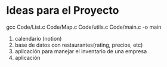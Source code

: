# Ideas para el Proyecto

gcc Code/List.c Code/Map.c Code/utils.c  Code/main.c -o main

1. calendario (notion)
2. base de datos con restaurantes(rating, precios, etc)
3. aplicación para manejar el inventario de una empresa
4. aplicación
